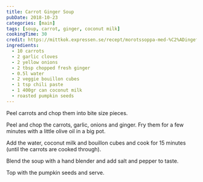 ```yaml
---
title: Carrot Ginger Soup
pubDate: 2018-10-23
categories: [main]
tags: [soup, carrot, ginger, coconut milk]
cookingTime: 30
credit: https://mittkok.expressen.se/recept/morotssoppa-med-%C2%ADingefara/
ingredients:
  - 10 carrots
  - 2 garlic cloves
  - 2 yellow onions
  - 2 tbsp chopped fresh ginger
  - 0.5l water
  - 2 veggie bouillon cubes
  - 1 tsp chili paste
  - 1 400gr can coconut milk
  - roasted pumpkin seeds
---
```


Peel carrots and chop them into bite size pieces.

Peel and chop the carrots, garlic, onions and ginger. Fry them for a few minutes with a little olive oil in a big pot.

Add the water, coconut milk and bouillon cubes and cook for 15 minutes (until the carrots are cooked through).

Blend the soup with a hand blender and add salt and pepper to taste.

Top with the pumpkin seeds and serve.
